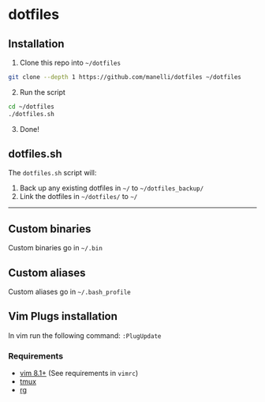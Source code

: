 dotfiles
========


## Installation
1) Clone this repo into `~/dotfiles`
``` bash
git clone --depth 1 https://github.com/manelli/dotfiles ~/dotfiles
```

2) Run the script
``` bash
cd ~/dotfiles
./dotfiles.sh
```

3) Done!


## dotfiles.sh
The `dotfiles.sh` script will:

1. Back up any existing dotfiles in `~/` to `~/dotfiles_backup/`
2. Link the dotfiles in `~/dotfiles/` to `~/`

---

## Custom binaries
Custom binaries go in `~/.bin`

## Custom aliases
Custom aliases go in `~/.bash_profile`

## Vim Plugs installation
In vim run the following command: `:PlugUpdate`

### Requirements
- [vim 8.1+](https://github.com/vim/vim) (See requirements in `vimrc`)
- [tmux](https://github.com/tmux/tmux)
- [rg](https://github.com/BurntSushi/ripgrep)

